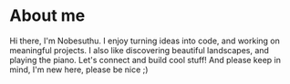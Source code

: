 # About me

Hi there, I'm Nobesuthu. I enjoy turning ideas into code, and working on meaningful projects. I also like discovering beautiful landscapes, and playing the piano. Let's connect and build cool stuff! And please keep in mind, I'm new here, please be nice ;)





